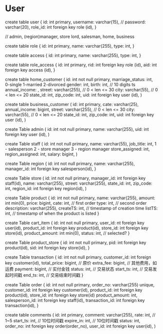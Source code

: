 # User

create table user {
  id: int primary,
  username: varchar(15), //
  password: varchar(20),
  role_id: int foreign key role (id),
}

// admin, (region)manager, store lord, salesman, home, business

create table role {
  id: int primary,
  name: varchar(255),
  type: int,
}

create table access {
  id: int primary,
  name: varchar(255),
  type: int,
}

create table role_access {
  id: int primary,
  rid: int foreign key role (id),
  aid: int foreign key access (id),
}

create table home_customer (
  id: int not null primary,
  marriage_status: int, 0-single 1-married 2-divorced
  gender: int,
  birth: int, // 10 digits ts
  annual_income: ,
  street: varchar(255), // 0 < len <= 30
  city: varchar(55), // 0 < len <= 20
  state_id: int,
  zip_code: int,
  uid: int foreign key user (id),
)

create table business_customer (
  id: int primary,
  cate: varchar(25),
  annual_income: bigint,
  street: varchar(255), // 0 < len <= 30
  city: varchar(55), // 0 < len <= 20
  state_id: int,
  zip_code: int,
  uid: int foreign key user (id),
)

create Table admin (
  id: int not null primary,
  name: varchar(255),
  uid: int foreign key user (id),
)

create Table staff (
  id: int not null primary,
  name: varchar(55),
  job_title: int, 1 - salesperson 2 - store manager 3 - region manager
  store_assigned: int,
  region_assigned: int,
  salary: bigint,
)

<!-- create Table access {
  id: int not null primary,
  type: int unique,
  user_id:
} -->

create Table region {
  id: int not null primary,
  name: varchar(255),
  manager_id: int foreign key salesperson(id),
}

create Table store (
  id: int not null primary,
  manager_id: int foreign key staff(id),
  name: varchar(255),
  street: varchar(255),
  state_id: int,
  zip_code: int,
  region_id: int foreign key region(id),
)

<!-- create table store_staff (
  id: int not null primary,
  store_id: int foreign key store(id),
  staff_id: int foreign key staff(id),
) -->

create Table product {
  id: int not null primary,
  name: varchar(255),
  amount: int min(0),
  price: bigint,
  cate: int, // first order
  type: int, // second order
  description: varchar(255),
  createTS: int, // timestamp of creation time
  listTS: int, // timestamp of when the product is listed
}

create Table cart_item {
  id: int not null primary,
  user_id: nt foreign key user(id),
  product_id: int foreign key product(id),
  store_id: int foreign key store(id),
  product_amount: int min(0),
  status: int, // selected?
}

create Table product_store {
  id: int not null primary,
  pid: int foreign key product(id),
  sid: int foreign key store{id},
}

<!-- create Table order {
  id: int not null primary,
  order_no: varchar(255) unique,
  product_id: int foreign key product(id),
  product_quantity: int,
  unit_price: bigint,
  payment: bigint,
  tran
} -->

create Table transaction {
  id: int not null primary,
  customer_id: int foreign key customer(id),
  total_price: bigint, // 原价
  extra_fee: bigint, // 其他费用，如运费
  payment: bigint, // 实付金钱
  status: int, // 交易状态
  start_ts: int, // 交易发起时间戳
  end_ts: int, // 交易结束时间戳
}

<!-- create table transaction_order (
  id: int not null primary,
  tid: int foreign key transaction (id),
  oid: int foreign key order (id),
) -->

create Table order {
  id: int not null primary,
  order_no: varchar(255) unique,
  customer_id: int foreign key customer(id),
  product_id: int foreign key product(id),
  store_id: int foreign key store(id)
  product_amount: int,
  salesperson_id: int foreign key staff(id),
  transaction_id: int foreign key transaction(id),
}

create table comments (
  id: int primary,
  comment: varchar(255),
  rate: int, // 1~5
  start_ts: int, // 10位时间戳
  expire_in: int, // 10位时间戳
  status: int,
  order_no: int foreign key order(order_no),
  user_id: int foreign key user(id),
)